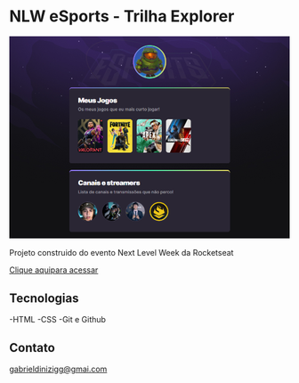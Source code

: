# NLW eSports - Trilha Explorer

![preview](./.github/preview.png)


Projeto construido do evento Next Level Week da Rocketseat


[Clique aquipara acessar](https://gabrieldiiniz.github.io/nlw-esports-explorer/) 

## Tecnologias 

-HTML
-CSS
-Git e Github

## Contato

gabrieldinizigg@gmai.com